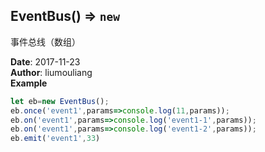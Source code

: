 ## EventBus() ⇒ <code>new</code>
<p>事件总线（数组）</p>

**Date**: 2017-11-23  
**Author**: liumouliang  
**Example**  
```javascript
let eb=new EventBus();
eb.once('event1',params=>console.log(11,params));
eb.on('event1',params=>console.log('event1-1',params));
eb.on('event1',params=>console.log('event1-2',params));
eb.emit('event1',33)
```
